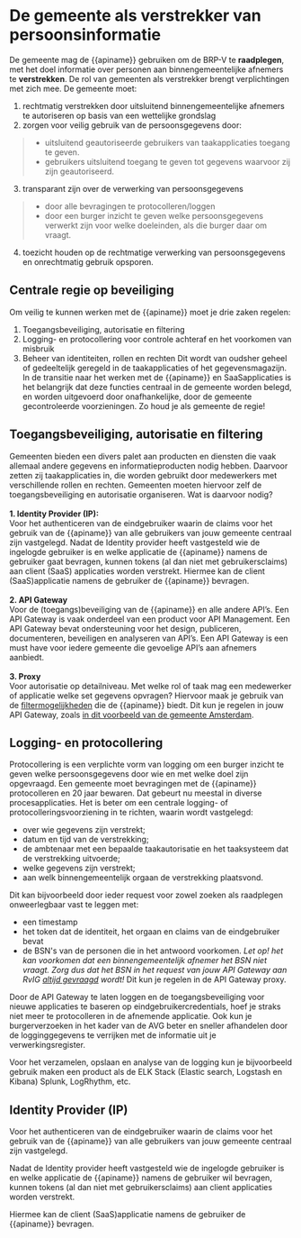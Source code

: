 # De gemeente als verstrekker van persoonsinformatie  

De gemeente mag de {{apiname}} gebruiken om de BRP-V te **raadplegen**, met het doel informatie over personen aan binnengemeentelijke afnemers te **verstrekken**. De rol van gemeenten als verstrekker brengt verplichtingen met zich mee. De gemeente moet:
1. rechtmatig verstrekken door uitsluitend binnengemeentelijke afnemers te autoriseren op basis van een wettelijke grondslag
2. zorgen voor veilig gebruik van de persoonsgegevens door:
> - uitsluitend geautoriseerde gebruikers van taakapplicaties toegang te geven.
> - gebruikers uitsluitend toegang te geven tot gegevens waarvoor zij zijn geautoriseerd.
3.  transparant zijn over de verwerking van persoonsgegevens
> - door alle bevragingen te protocolleren/loggen
> - door een burger inzicht te geven welke persoonsgegevens verwerkt zijn voor welke doeleinden, als die burger daar om vraagt.
4.  toezicht houden op de rechtmatige verwerking van persoonsgegevens en onrechtmatig gebruik opsporen.

## Centrale regie op beveiliging
Om veilig te kunnen werken met de {{apiname}} moet je drie zaken regelen:
1. Toegangsbeveiliging, autorisatie en filtering
2. Logging- en protocollering voor controle achteraf en het voorkomen van misbruik
3. Beheer van identiteiten, rollen en rechten 
Dit wordt van oudsher geheel of gedeeltelijk geregeld in de taakapplicaties of het gegevensmagazijn. In de transitie naar het werken met de {{apiname}} en SaaSapplicaties is het belangrijk dat deze functies centraal in de gemeente worden belegd, en worden uitgevoerd door onafhankelijke, door de gemeente gecontroleerde voorzieningen. Zo houd je als gemeente de regie! 

## Toegangsbeveiliging, autorisatie en filtering
Gemeenten bieden een divers palet aan producten en diensten die vaak allemaal andere gegevens en informatieproducten nodig hebben. Daarvoor zetten zij taakapplicaties in, die worden gebruikt door medewerkers met verschillende rollen en rechten. Gemeenten moeten hiervoor zelf de toegangsbeveiliging en autorisatie organiseren. Wat is daarvoor nodig?   
<Br>
**1. Identity Provider (IP):**   
Voor het authenticeren van de eindgebruiker waarin de claims voor het gebruik van de {{apiname}} van alle gebruikers van jouw gemeente centraal zijn vastgelegd. Nadat de Identity provider heeft vastgesteld wie de ingelogde gebruiker is en welke applicatie de {{apiname}} namens de gebruiker gaat bevragen, kunnen tokens (al dan niet met gebruikersclaims) aan client (SaaS) applicaties worden verstrekt. Hiermee kan de client (SaaS)applicatie namens de gebruiker de {{apiname}} bevragen.  
<Br>
**2. API Gateway**  
Voor de (toegangs)beveiliging van de {{apiname}} en alle andere API’s. Een API Gateway is vaak onderdeel van een product voor API Management. Een API Gateway bevat ondersteuning voor het design, publiceren, documenteren, beveiligen en analyseren van API’s. Een API Gateway is een must have voor iedere gemeente die gevoelige API’s aan afnemers aanbiedt.   
<Br>
**3. Proxy**  
Voor autorisatie op detailniveau. Met welke rol of taak mag een medewerker of applicatie welke set gegevens opvragen? Hiervoor maak je gebruik van de [filtermogelijkheden](./how-tos/personen-response-filteren) die de {{apiname}} biedt. Dit kun je regelen in jouw API Gateway, zoals [in dit voorbeeld van de gemeente Amsterdam](https://github.com/Amsterdam/haal-centraal-proxy).

## Logging- en protocollering
Protocollering is een verplichte vorm van logging om een burger inzicht te geven welke persoonsgegevens door wie en met welke doel zijn opgevraagd. Een gemeente moet bevragingen met de {{apiname}} protocolleren en 20 jaar bewaren. Dat gebeurt nu meestal in diverse procesapplicaties. Het is beter om een centrale logging- of protocolleringsvoorziening in te richten, waarin wordt vastgelegd:
-	over wie gegevens zijn verstrekt;
-	datum en tijd van de verstrekking;
-	de ambtenaar met een bepaalde taakautorisatie en het taaksysteem dat de verstrekking uitvoerde;
-	welke gegevens zijn verstrekt;
-	aan welk binnengemeentelijk orgaan de verstrekking plaatsvond.

Dit kan bijvoorbeeld door ieder request voor zowel zoeken als raadplegen onweerlegbaar vast te leggen met:
- een timestamp
- het token dat de identiteit, het orgaan en claims van de eindgebruiker bevat
- de BSN's van de personen die in het antwoord voorkomen. *Let op! het kan voorkomen dat een binnengemeentelijk afnemer het BSN niet vraagt. Zorg dus dat het BSN in het request van jouw API Gateway aan RvIG [altijd gevraagd](./how-tos/personen-response-filteren) wordt!* Dit kun je regelen in de API Gateway proxy.

Door de API Gateway te laten loggen en de toegangsbeveiliging voor nieuwe applicaties te baseren op eindgebruikercredentials, hoef je straks niet meer te protocolleren in de afnemende applicatie. Ook kun je burgerverzoeken in het kader van de AVG beter en sneller afhandelen door de logginggegevens te verrijken met de informatie uit je verwerkingsregister.

Voor het verzamelen, opslaan en analyse van de logging kun je bijvoorbeeld gebruik maken een product als de ELK Stack (Elastic search, Logstash en Kibana) Splunk, LogRhythm, etc.

## Identity Provider (IP)
Voor het authenticeren van de eindgebruiker waarin de claims voor het gebruik van de {{apiname}} van alle gebruikers van jouw gemeente centraal zijn vastgelegd.

Nadat de Identity provider heeft vastgesteld wie de ingelogde gebruiker is en welke applicatie de {{apiname}} namens de gebruiker wil bevragen, kunnen tokens (al dan niet met gebruikersclaims) aan client applicaties worden verstrekt.

Hiermee kan de client (SaaS)applicatie namens de gebruiker de {{apiname}} bevragen.
